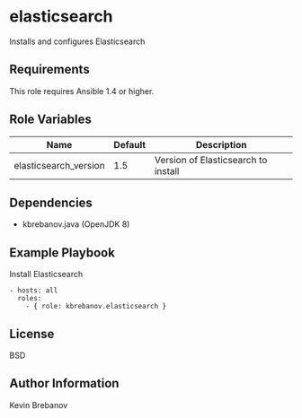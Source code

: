 elasticsearch
=============

Installs and configures Elasticsearch

Requirements
------------

This role requires Ansible 1.4 or higher.

Role Variables
--------------

| Name                  | Default | Description                         |
|-----------------------|---------|-------------------------------------|
| elasticsearch_version | 1.5     | Version of Elasticsearch to install |

Dependencies
------------

- kbrebanov.java (OpenJDK 8)

Example Playbook
----------------

Install Elasticsearch
```
- hosts: all
  roles:
    - { role: kbrebanov.elasticsearch }
```

License
-------

BSD

Author Information
------------------

Kevin Brebanov
